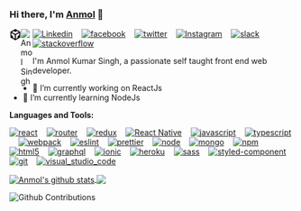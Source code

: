 ### Hi there, I'm [Anmol](https://www.linkedin.com/in/anmolsukki/) 👋

<!-- CodeSandbox -->
<a href="https://codesandbox.io/u/anmolsukki">
  <img align="left" alt="Anmol Singh | CodeSandbox" width="20px" src="https://raw.githubusercontent.com/anuraghazra/anuraghazra/master/assets/codesandbox.svg" />
</a>

<!-- Discord -->
<a href="https://discord.gg/zMkSphwHjE">
  <img align="left" alt="Anmol Singh" width="21px" src="https://raw.githubusercontent.com/anuraghazra/anuraghazra/master/assets/discord-round.svg" />
</a>

[![Linkedin](https://img.shields.io/badge/-LinkedIn-blue?style=flat-square&logo=Linkedin&logoColor=white&link=https://www.linkedin.com/in/anmolsukki/)](https://www.linkedin.com/in/anmolsukki/)&nbsp;&nbsp;&nbsp;
[![facebook](https://aleen42.github.io/badges/src/facebook.svg)](https://www.facebook.com/Anmolsukki/)&nbsp;&nbsp;&nbsp;
[![twitter](https://aleen42.github.io/badges/src/twitter.svg)](https://twitter.com/anmolsukki)&nbsp;&nbsp;&nbsp;
[![Instagram](https://img.shields.io/badge/-Instagram-e4405f?style=flat-square&logo=Instagram&logoColor=white)](https://www.instagram.com/anmolsukki/)&nbsp;&nbsp;&nbsp;
[![slack](https://aleen42.github.io/badges/src/slack.svg)](https://join.slack.com/t/anmolsukki/shared_invite/zt-k7cfber5-JVl_kGaNdNqvwsMADPiUWg)&nbsp;&nbsp;&nbsp;
[![stackoverflow](https://aleen42.github.io/badges/src/stackoverflow.svg)](https://stackoverflow.com/users/10825957/anmol-kumar-singh)

I'm Anmol Kumar Singh, a passionate self taught front end web developer.
- 🔭 I’m currently working on ReactJs
- 🌱 I’m currently learning NodeJs

**Languages and Tools:** 

[![react](https://aleen42.github.io/badges/src/react.svg)](https://reactjs.org/)&nbsp;&nbsp;&nbsp;
[![router](https://badges.aleen42.com/src/react-router.svg)](https://reacttraining.com/react-router/)&nbsp;&nbsp;&nbsp;
[![redux](https://aleen42.github.io/badges/src/redux.svg)](https://redux.js.org/)&nbsp;&nbsp;&nbsp;
[![React Native](https://img.shields.io/badge/react_native-%2320232a.svg?&logo=react&logoColor=%2361DAFB)](https://reactnative.dev/)&nbsp;&nbsp;&nbsp;
[![javascript](https://aleen42.github.io/badges/src/javascript.svg)](https://developer.mozilla.org/bm/docs/Web/JavaScript)&nbsp;&nbsp;&nbsp;
[![typescript](https://aleen42.github.io/badges/src/typescript.svg)](https://www.typescriptlang.org/)&nbsp;&nbsp;&nbsp;
[![webpack](https://aleen42.github.io/badges/src/webpack.svg)](https://webpack.js.org/)&nbsp;&nbsp;&nbsp;
[![eslint](https://aleen42.github.io/badges/src/eslint.svg)](https://eslint.org/)&nbsp;&nbsp;&nbsp;
[![prettier](https://img.shields.io/badge/-Prettier-F7B93E?style=flat-square&logo=prettier&logoColor=white)](https://prettier.io/)&nbsp;&nbsp;&nbsp;
[![node](https://aleen42.github.io/badges/src/node.svg)](https://nodejs.org/en/)&nbsp;&nbsp;&nbsp;
[![mongo](https://img.shields.io/badge/-MongoDB-13aa52?style=flat-square&logo=mongodb&logoColor=white)](https://www.mongodb.com/)&nbsp;&nbsp;&nbsp;
[![npm](https://img.shields.io/badge/-NPM-CB3837?style=flat-square&logo=npm&logoColor=white)](https://www.npmjs.com/)&nbsp;&nbsp;&nbsp;
[![html5](https://img.shields.io/badge/-HTML5-E34F26?style=flat-square&logo=html5&logoColor=white)](https://developer.mozilla.org/en-US/docs/Web/Guide/HTML/HTML5)&nbsp;&nbsp;&nbsp;
[![graphql](https://img.shields.io/badge/-GraphQL-E10098?style=flat-square&logo=graphql&logoColor=white)](https://graphql.org/)&nbsp;&nbsp;&nbsp;
[![ionic](https://img.shields.io/badge/-Ionic-4a8bfc?style=square&logo=ionic&logoColor=black)](https://ionicframework.com/docs/react)&nbsp;&nbsp;&nbsp;
[![heroku](https://img.shields.io/badge/-Heroku-430098?style=flat-square&logo=heroku&logoColor=white)](https://www.heroku.com/)&nbsp;&nbsp;&nbsp;
[![sass](https://img.shields.io/badge/-Sass-CC6699?style=flat-square&logo=sass&logoColor=white)](https://sass-lang.com/)&nbsp;&nbsp;&nbsp;
[![styled-component](https://img.shields.io/badge/-Styled_Components-db7092?style=flat-square&logo=styled-components&logoColor=white)](https://styled-components.com/)&nbsp;&nbsp;&nbsp;
[![git](https://img.shields.io/badge/-Git-F05032?style=flat-square&logo=git&logoColor=white)](https://git-scm.com/)&nbsp;&nbsp;&nbsp;
[![visual_studio_code](https://aleen42.github.io/badges/src/visual_studio_code.svg)](https://code.visualstudio.com/)

<!-- Github Stats -->
<a href="https://github.com/anmolsukki?tab=repositories">
  <img align="center" src="https://github-readme-stats.vercel.app/api?username=anmolsukki&show_icons=true&include_all_commits=true&theme=material-palenight" alt="Anmol's github stats" />
</a>

<!-- Github Stats -->
<a href="https://github.com/anmolsukki?tab=repositories">
  <img align="center" src="https://github-readme-stats.vercel.app/api/top-langs/?username=anmolsukki&layout=compact&theme=material-palenight" />
</a>


![Github Contributions](https://github-readme-streak-stats.herokuapp.com/?user=anmolsukki&hide_border=true)


<!--
Comments goes here
- 💬 Ask me about ...
- 📫 How to reach me: ...
- 👯 I’m looking to collaborate on ...
- 🤔 I’m looking for help with ...
- 😄 Pronouns: ...
- ⚡ Fun fact: ...
-->

<!-- Top Repository
<a href="https://github.com/anmolsukki/anmolsukki">
  <img align="center" src="https://github-readme-stats.vercel.app/api/pin/?username=anmolsukki&repo=anmolsukki&theme=material-palenight" />
</a> 
-->
